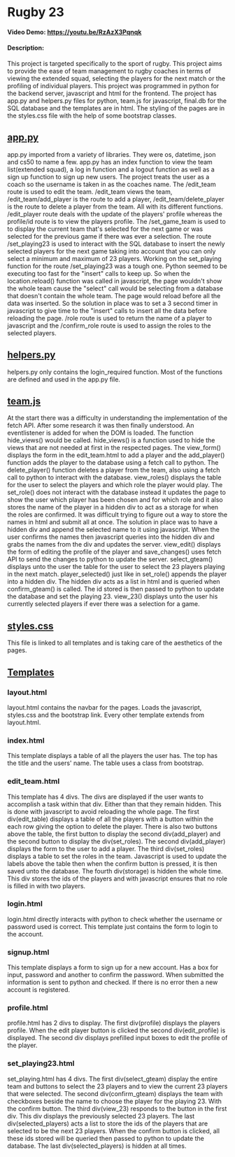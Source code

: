 # Rugby 23
#### Video Demo:  <https://youtu.be/RzAzX3Pqnqk>
#### Description:
This project is targeted specifically to the sport of rugby. This project aims to provide the ease of team
management to rugby coaches in terms of viewing the extended squad, selecting the players for the next
match or the profiling of individual players. This project was programmed in python for the backend server,
javascript and html for the frontend. The project has app.py and helpers.py files for python, team.js for
javascript, final.db for the SQL database and the templates are in html. The styling of the pages are in
the styles.css file with the help of some bootstrap classes.


## <ins>app.py</ins>
app.py imported from a variety of libraries. They were os, datetime, json and cs50 to name a few. app.py
has an index function to view the team list(extended squad), a log in function and a logout function as
well as a sign up function to sign up new users. The project treats the user as a coach so the username is
taken in as the coaches name. The /edit_team route is used to edit the team. /edit_team views the team,
/edit_team/add_player is the route to add a player, /edit_team/delete_player is the route to delete a
player from the team. All with its different functions. /edit_player route deals with the update of the
players' profile whereas the profile/id route is to view the players profile. The /set_game_team is used to
to display the current team that's selected for the next game or was selected for the previous game
if there was ever a selection. The route /set_playing23 is used to interact with the SQL database to insert
the newly selected players for the next game taking into account that you can only select a minimum and
maximum of 23 players. Working on the set_playing function for the route /set_playing23 was a tough one.
Python seemed to be executing too fast for the "insert" calls to keep up. So when the location.reload()
function was called in javascript, the page wouldn't show the whole team cause the "select" call would
be selecting from a database that doesn't contain the whole team. The page would reload before all the data
was inserted. So the solution in place was to set a 3 second timer in javascript to give time to the
"insert" calls to insert all the data before reloading the page. /role route is used to return the name of
a player to javascript and the /confirm_role route is used to assign the roles to the selected players.

## <ins>helpers.py</ins>
helpers.py only contains the login_required function. Most of the functions are defined and used in the
app.py file.

## <ins>team.js</ins>
At the start there was a difficulty in understanding the implementation of the fetch API. After some
research it was then finally understood. An eventlistener is added for when the DOM is loaded. The function
hide_views() would be called. hide_views() is a function used to hide the views that are not needed at first
in the respected pages. The view_form() displays the form in the edit_team.html to add a player and the
add_player() function adds the player to the database using a fetch call to python. The delete_player()
function deletes a player from the team, also using a fetch call to python to interact with the database.
view_roles() displays the table for the user to select the players and which role the player would play. The
set_role() does not interact with the database instead it updates the page to show the user which player has
been chosen and for which role and it also stores the name of the player in a hidden div to act as a storage
for when the roles are confirmed. It was difficult trying to figure out a way to store the names in html and
submit all at once. The solution in place was to have a hidden div and append the selected name to it using
javascript. When the user confirms the names then javascript queries into the hidden div and grabs the names
from the div and updates the server. view_edit() displays the form of editing the profile of the player and
save_changes() uses fetch API to send the changes to python to update the server. select_gteam() displays
unto the user the table for the user to select the 23 players playing in the next match. player_selected()
just like in set_role() appends the player into a hidden div. The hidden div acts as a list in html and is
queried when confirm_gteam() is called. The id stored is then passed to python to update the database and
set the playing 23. view_23() displays unto the user his currently selected players if ever there was a
selection for a game.

## <ins>styles.css</ins>
This file is linked to all templates and is taking care of the aesthetics of the pages.

## <ins>Templates</ins>
### layout.html
layout.html contains the navbar for the pages. Loads the javascript, styles.css and the bootstrap link.
Every other template extends from layout.html.

### index.html
This template displays a table of all the players the user has. The top has the title and the users' name.
The table uses a class from bootstrap.

### edit_team.html
This template has 4 divs. The divs are displayed if the user wants to accomplish a task within that div.
Either than that they remain hidden. This is done with javascript to avoid reloading the whole page. The
first div(edit_table) displays a table of all the players with a button within the each row giving the
option to delete the player. There is also two buttons above the table, the first button to display the
second div(add_player) and the second button to display the div(set_roles). The second div(add_player)
displays the form to the user to add a player. The third div(set_roles) displays a table to set the roles
in the team. Javascript is used to update the labels above the table then when the confirm button is
pressed, it is then saved unto the database. The fourth div(storage) is hidden the whole time. This div
stores the ids of the players and with javascript ensures that no role is filled in with two players.

### login.html
login.html directly interacts with python to check whether the username or password used is correct. This
template just contains the form to login to the account.

### signup.html
This template displays a form to sign up for a new account. Has a box for input, password and another to
confirm the password. When submitted the information is sent to python and checked. If there is no error
then a new account is registered.

### profile.html
profile.html has 2 divs to display. The first div(profile) displays the players profile. When the edit
player button is clicked the second div(edit_profile) is displayed. The second div displays prefilled
input boxes to edit the profile of the player.

### set_playing23.html
set_playing.html has 4 divs. The first div(select_gteam) display the entire team and buttons to select the
23 players and to view the current 23 players that were selected. The second div(confirm_gteam) displays
the team with checkboxes beside the name to choose the player for the playing 23. With the confirm button.
The third div(view_23) responds to the button in the first div. This div displays the previously selected
23 players. The last div(selected_players) acts a list to store the ids of the players that are selected
to be the next 23 players. When the confirm button is clicked, all these ids stored will be queried then
passed to python to update the database. The last div(selected_players) is hidden at all times.
